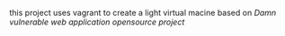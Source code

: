 this project uses vagrant to create a light virtual macine based on *Damn vulnerable web application opensource project*
 